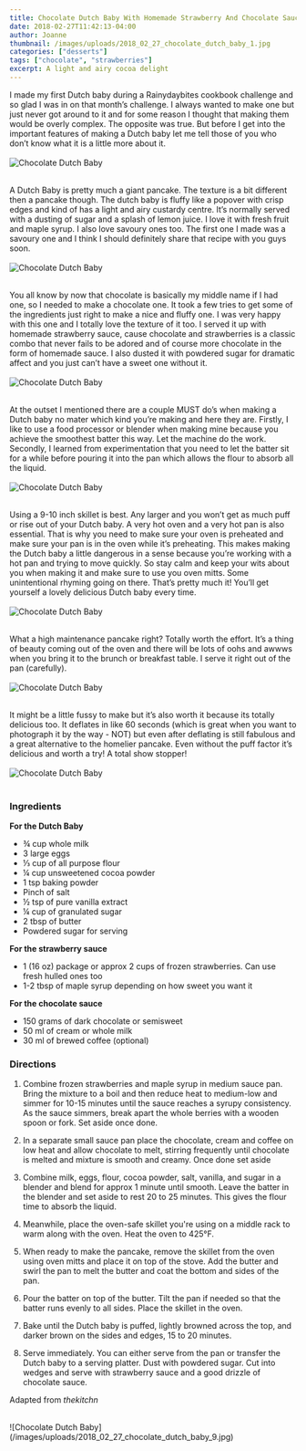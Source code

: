 ```yaml
---
title: Chocolate Dutch Baby With Homemade Strawberry And Chocolate Sauce 
date: 2018-02-27T11:42:13-04:00
author: Joanne
thumbnail: /images/uploads/2018_02_27_chocolate_dutch_baby_1.jpg
categories: ["desserts"]
tags: ["chocolate", "strawberries"]
excerpt: A light and airy cocoa delight
---
```


I made my first Dutch baby during a Rainydaybites cookbook challenge and so glad I was in on that month’s challenge. I always wanted to make one but just never got around to it and for some reason I thought that making them would be overly complex. The opposite was true. But before I get into the important features of making a Dutch baby let me tell those of you who don’t know what it is a little more about it.
</br>
</br>
![Chocolate Dutch Baby](/images/uploads/2018_02_27_chocolate_dutch_baby_2.jpg)
</br>
</br>

A Dutch Baby is pretty much a giant pancake. The texture is a bit different then a pancake though. The dutch baby is fluffy like a popover with crisp edges and kind of has a light and airy custardy centre. It’s normally served with a dusting of sugar and a splash of lemon juice. I love it with fresh fruit and maple syrup. I also love savoury ones too. The first one I made was a savoury one and I think I should definitely share that recipe with you guys soon.
</br>
</br>
![Chocolate Dutch Baby](/images/uploads/2018_02_27_chocolate_dutch_baby_3.jpg)
</br>
</br>

You all know by now that chocolate is basically my middle name if I had one, so I needed to make a chocolate one. It took a few tries to get some of the ingredients just right to make a nice and fluffy one.  I was very happy with this one and I totally love the texture of it too. I served it up with homemade strawberry sauce, cause chocolate and strawberries is a classic combo that never fails to be adored and of course more chocolate in the form of homemade sauce. I also dusted it with powdered sugar for dramatic affect and you just can’t have a sweet one without it.
</br>
</br>
![Chocolate Dutch Baby](/images/uploads/2018_02_27_chocolate_dutch_baby_4.jpg)
</br>
</br>

At the outset I mentioned there are a couple MUST do’s when making a Dutch baby no mater which kind you’re making and here they are. Firstly, I like to use a food processor or blender when making mine because you achieve the smoothest batter this way. Let the machine do the work. Secondly, I learned from experimentation that you need to let the batter sit for a while before pouring it into the pan which allows the flour to absorb all the liquid.
</br>
</br>
![Chocolate Dutch Baby](/images/uploads/2018_02_27_chocolate_dutch_baby_5.jpg)
</br>
</br>

Using a 9-10 inch skillet is best.  Any larger and you won’t get as much puff or rise out of your Dutch baby. A very hot oven and a very hot pan is also essential.  That is why you need to make sure your oven is preheated and make sure your pan is in the oven while it’s preheating. This makes making the Dutch baby a little dangerous in a sense because you’re working with a hot pan and trying to move quickly. So stay calm and keep your wits about you when making it and make sure to use you oven mitts. Some unintentional rhyming going on there. That’s pretty much it! You’ll get yourself a lovely delicious Dutch baby every time.
</br>
</br>
![Chocolate Dutch Baby](/images/uploads/2018_02_27_chocolate_dutch_baby_6.jpg)
</br>
</br>

What a high maintenance pancake right? Totally worth the effort. It’s a thing of beauty coming out of the oven and there will be lots of oohs and awwws when you bring it to the brunch or breakfast table. I serve it right out of the pan (carefully).
</br>
</br>
![Chocolate Dutch Baby](/images/uploads/2018_02_27_chocolate_dutch_baby_7.jpg)
</br>
</br>

It might be a little fussy to make but it’s also worth it because its totally delicious too. It deflates in like 60 seconds (which is great when you want to photograph it by the way - NOT) but even after deflating is still fabulous  and a great alternative to the homelier pancake.  Even without the puff factor it’s delicious and worth a try! A total show stopper!
</br>
</br>
![Chocolate Dutch Baby](/images/uploads/2018_02_27_chocolate_dutch_baby_8.jpg)
</br>
</br>

### Ingredients 

**For the Dutch Baby**

* &frac34; cup whole milk 
* 3 large eggs 
* &frac13; cup of all purpose flour 
* &frac14; cup unsweetened cocoa powder 
* 1 tsp baking powder 
* Pinch of salt 
* &frac12; tsp of pure vanilla extract 
* &frac14; cup of granulated sugar 
* 2 tbsp of butter 
* Powdered sugar for serving 


**For the strawberry sauce**

* 1 (16 oz) package or approx 2 cups of frozen strawberries. Can use fresh hulled ones too
* 1-2 tbsp of maple syrup depending on how sweet you want it 


**For the chocolate sauce**

* 150 grams of dark chocolate or semisweet 
* 50 ml of cream or whole milk 
* 30 ml of brewed coffee (optional) 

### Directions

1. Combine frozen strawberries and maple syrup in medium sauce pan. Bring the mixture to a boil and then reduce heat to medium-low and simmer for 10-15 minutes until the sauce reaches a syrupy consistency. As the sauce simmers, break apart the whole berries with a wooden spoon or fork.  Set aside once done. 

1. In a separate small sauce pan place the chocolate, cream and coffee on low heat and allow chocolate to melt, stirring frequently until chocolate is melted and mixture is smooth and creamy. Once done set aside 

1. Combine milk, eggs, flour, cocoa powder, salt, vanilla, and sugar in a blender and blend for approx 1 minute until smooth. Leave the batter in the blender and set aside to rest 20 to 25 minutes. This gives the flour time to absorb the liquid.

1. Meanwhile, place the oven-safe skillet you're using on a middle rack to warm along with the oven. Heat the oven to 425°F. 

1. When ready to make the pancake, remove the skillet from the oven using oven mitts and place it on top of the stove. Add the butter and swirl the pan to melt the butter and coat the bottom and sides of the pan.

1. Pour the batter on top of the butter. Tilt the pan if needed so that the batter runs evenly to all sides. Place the skillet in the oven.

1. Bake until the Dutch baby is puffed, lightly browned across the top, and darker brown on the sides and edges, 15 to 20 minutes.

1. Serve immediately. You can either serve from the pan or transfer the Dutch baby to a serving platter. Dust with powdered sugar. Cut into wedges and serve with strawberry sauce and a good drizzle of chocolate sauce.  

Adapted from *thekitchn*

</br>
![Chocolate Dutch Baby](/images/uploads/2018_02_27_chocolate_dutch_baby_9.jpg)
